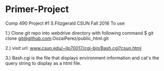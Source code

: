 # Primer-Project
Comp 490 Project #1 S.Fitzgerald CSUN Fall 2016
To use

1.) Clone git repo into webdrive directory with following command
    $ git clone git@github.com:OozaiPerez/public_html.git

2.) visit url: www.csun.edu/~jlp70017/cgi-bin/Bash.cgi?csun.html

3.) Bash.cgi is the file that displays environment information and cat's the query string to display as a html file.

